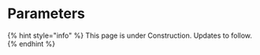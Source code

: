 # Parameters



{% hint style="info" %}
This page is under Construction. Updates to follow.
{% endhint %}
